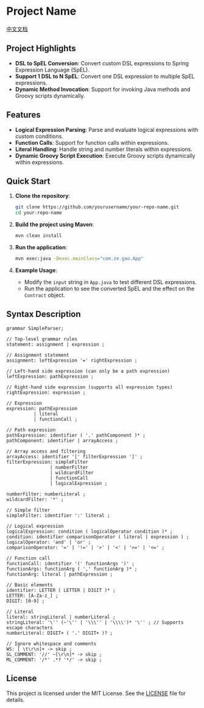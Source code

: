 # Project Name

[中文文档](README-ZH.md)

## Project Highlights
- **DSL to SpEL Conversion**: Convert custom DSL expressions to Spring Expression Language (SpEL).
- **Support 1 DSL to N SpEL**: Convert one DSL expression to multiple SpEL expressions.
- **Dynamic Method Invocation**: Support for invoking Java methods and Groovy scripts dynamically.

## Features
- **Logical Expression Parsing**: Parse and evaluate logical expressions with custom conditions.
- **Function Calls**: Support for function calls within expressions.
- **Literal Handling**: Handle string and number literals within expressions.
- **Dynamic Groovy Script Execution**: Execute Groovy scripts dynamically within expressions.

## Quick Start
1. **Clone the repository**:
    ```sh
    git clone https://github.com/yourusername/your-repo-name.git
    cd your-repo-name
    ```

2. **Build the project using Maven**:
    ```sh
    mvn clean install
    ```

3. **Run the application**:
    ```sh
    mvn exec:java -Dexec.mainClass="com.ze.gao.App"
    ```

4. **Example Usage**:
    - Modify the `input` string in `App.java` to test different DSL expressions.
    - Run the application to see the converted SpEL and the effect on the `Contract` object.

## Syntax Description
```g4
grammar SimpleParser;

// Top-level grammar rules
statement: assignment | expression ;

// Assignment statement
assignment: leftExpression '=' rightExpression ;

// Left-hand side expression (can only be a path expression)
leftExpression: pathExpression ;

// Right-hand side expression (supports all expression types)
rightExpression: expression ;

// Expression
expression: pathExpression
          | literal
          | functionCall ;

// Path expression
pathExpression: identifier ( '.' pathComponent )* ;
pathComponent: identifier | arrayAccess ;

// Array access and filtering
arrayAccess: identifier '[' filterExpression ']' ;
filterExpression: simpleFilter
                | numberFilter
                | wildcardFilter
                | functionCall
                | logicalExpression ;

numberFilter: numberLiteral ;
wildcardFilter: '*' ;

// Simple filter
simpleFilter: identifier ':' literal ;

// Logical expression
logicalExpression: condition ( logicalOperator condition )* ;
condition: identifier comparisonOperator ( literal | expression ) ;
logicalOperator: 'and' | 'or' ;
comparisonOperator: '=' | '!=' | '>' | '<' | '>=' | '<=' ;

// Function call
functionCall: identifier '(' functionArgs ')' ;
functionArgs: functionArg ( ',' functionArg )* ;
functionArg: literal | pathExpression ;

// Basic elements
identifier: LETTER ( LETTER | DIGIT )* ;
LETTER: [A-Za-z_] ;
DIGIT: [0-9] ;

// Literal
literal: stringLiteral | numberLiteral ;
stringLiteral: '\'' (~'\'' | '\\\'' | '\\\\')* '\'' ; // Supports escape characters
numberLiteral: DIGIT+ ( '.' DIGIT+ )? ;

// Ignore whitespace and comments
WS: [ \t\r\n]+ -> skip ;
SL_COMMENT: '//' ~[\r\n]* -> skip ;
ML_COMMENT: '/*' .*? '*/' -> skip ;
```

## License
This project is licensed under the MIT License. See the [LICENSE](LICENSE) file for details.